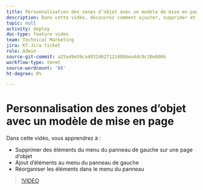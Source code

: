 ```yaml
---
title: Personnalisation des zones d’objet avec un modèle de mise en page
description: Dans cette vidéo, découvrez comment ajouter, supprimer et réorganiser des éléments dans le menu du panneau de gauche à l’aide d’un modèle de mise en page.
topic: null
activity: deploy
doc-type: feature video
team: Technical Marketing
jira: KT-Jira ticket
role: Admin
source-git-commit: a25a49e59ca483246271214886ea4dc9c10e8d66
workflow-type: tm+mt
source-wordcount: '66'
ht-degree: 0%

---
```


# Personnalisation des zones d’objet avec un modèle de mise en page

Dans cette vidéo, vous apprendrez à :

* Supprimer des éléments du menu du panneau de gauche sur une page d’objet
* Ajout d’éléments au menu du panneau de gauche
* Réorganiser les éléments dans le menu du panneau

>[!VIDEO](https://video.tv.adobe.com/v/335075/?quality=12&learn=on)

